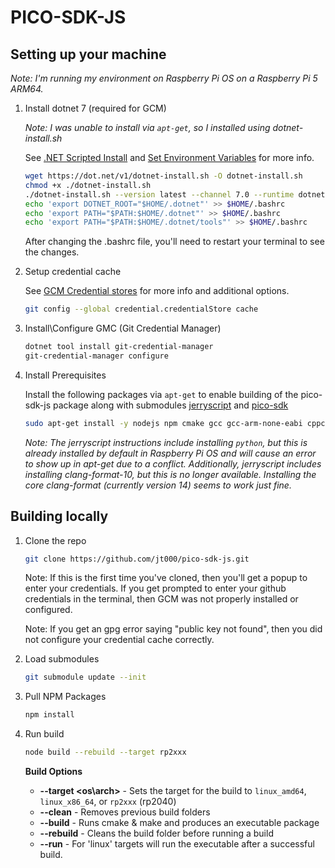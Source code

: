 # PICO-SDK-JS

## Setting up your machine

*Note: I'm running my environment on Raspberry Pi OS on a Raspberry Pi 5 ARM64.*

1. Install dotnet 7 (required for GCM)

    *Note: I was unable to install via `apt-get`, so I installed using  dotnet-install.sh*

    See [.NET Scripted Install](https://learn.microsoft.com/en-us/dotnet/core/install/linux-scripted-manual#scripted-install) and [Set Environment Variables](https://learn.microsoft.com/en-us/dotnet/core/install/linux-scripted-manual#set-environment-variables-system-wide) for more info.

    ```bash
    wget https://dot.net/v1/dotnet-install.sh -O dotnet-install.sh
    chmod +x ./dotnet-install.sh
    ./dotnet-install.sh --version latest --channel 7.0 --runtime dotnet
    echo 'export DOTNET_ROOT="$HOME/.dotnet"' >> $HOME/.bashrc
    echo 'export PATH="$PATH:$HOME/.dotnet"' >> $HOME/.bashrc
    echo 'export PATH="$PATH:$HOME/.dotnet/tools"' >> $HOME/.bashrc
    ```

    After changing the .bashrc file, you'll need to restart your terminal to see the changes.

2. Setup credential cache

    See [GCM Credential stores](https://github.com/git-ecosystem/git-credential-manager/blob/main/docs/credstores.md) for more info and additional options.

    ```bash
    git config --global credential.credentialStore cache
    ```

3. Install\Configure GMC (Git Credential Manager)

    ```bash
    dotnet tool install git-credential-manager
    git-credential-manager configure
    ```

4. Install Prerequisites

    Install the following packages via `apt-get` to enable building of the pico-sdk-js package along with submodules [jerryscript](https://github.com/jerryscript-project/jerryscript/blob/master/docs/00.GETTING-STARTED.md) and [pico-sdk](https://github.com/raspberrypi/pico-sdk)

    ```bash
    sudo apt-get install -y nodejs npm cmake gcc gcc-arm-none-eabi cppcheck clang-format libnewlib-arm-none-eabi libstdc++-arm-none-eabi-newlib
    ```

    *Note: The jerryscript instructions include installing `python`, but this is already installed by default in Raspberry Pi OS and will cause an error to show up in apt-get due to a conflict. Additionally, jerryscript includes installing clang-format-10, but this is no longer available. Installing the core clang-format (currently version 14) seems to work just fine.*

## Building locally

1. Clone the repo

    ```bash
    git clone https://github.com/jt000/pico-sdk-js.git
    ```

    Note: If this is the first time you've cloned, then you'll get a popup to enter your credentials. If you get prompted to enter your github credentials in the terminal, then GCM was not properly installed or configured.

    Note: If you get an gpg error saying "public key not found", then you did not configure your credential cache correctly.

2. Load submodules

    ```bash
    git submodule update --init
    ```

3. Pull NPM Packages

    ```bash
    npm install
    ```

4. Run build

    ```bash
    node build --rebuild --target rp2xxx
    ```

    **Build Options**

    * **--target <os\arch>** - Sets the target for the build to `linux_amd64`, `linux_x86_64`, or `rp2xxx` (rp2040)
    * **--clean** - Removes previous build folders
    * **--build** - Runs cmake &amp; make and produces an executable package
    * **--rebuild** - Cleans the build folder before running a build
    * **--run** - For 'linux' targets will run the executable after a successful build.
